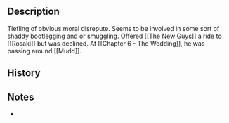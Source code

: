 ## Description
Tiefling of obvious moral disrepute. Seems to be involved in some sort of shaddy bootlegging and or smuggling. Offered [[The New Guys]] a ride to [[Rosaki]] but was declined. At [[Chapter 6 - The Wedding]], he was passing around [[Mudd]].

## History


## Notes
* 